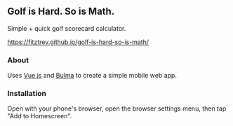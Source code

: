 ## Golf is Hard. So is Math.

Simple + quick golf scorecard calculator.

https://fitztrev.github.io/golf-is-hard-so-is-math/

### About

Uses [Vue.js](https://vuejs.org/) and [Bulma](http://bulma.io/) to create a simple mobile web app.

### Installation

Open with your phone's browser, open the browser settings menu, then tap "Add to Homescreen".
